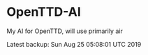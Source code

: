 # OpenTTD-AI
My AI for OpenTTD, will use primarily air

Latest backup: Sun Aug 25 05:08:01 UTC 2019
